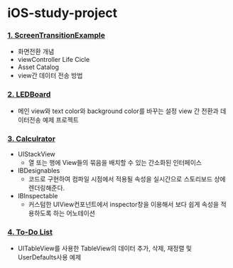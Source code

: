 # iOS-study-project

### [1. ScreenTransitionExample](https://github.com/drugsism/iOS-study-project/blob/main/ScreenTransitionExample)
- 화면전환 개념
- viewController Life Cicle
- Asset Catalog
- view간 데이터 전송 방법

### [2. LEDBoard](https://github.com/drugsism/iOS-study-project/tree/main/LEDBoard)
- 메인 view와 text color와 background color를 바꾸는 설정 view 간 전환과 데이터전송 예제 프로젝트

### [3. Calculrator](https://github.com/drugsism/iOS-study-project/blob/main/Calculator)
- UIStackView 
  - 열 또는 행에 View들의 묶음을 배치할 수 있는 간소화된 인터페이스
- IBDesignables
  - 코드로 구현하여 컴파일 시점에서 적용될 속성을 실시간으로 스토리보드 상에 렌더링해준다.
- IBInspectable
  - 커스텀한 UIView컨포넌트에서 inspector창을 이용해서 보다 쉽게 속성을 적용하도록 하는 어노테이션
### [4. To-Do List](https://github.com/drugsism/iOS-study-project/blob/main/To-Do%20List)
- UITableView를 사용한 TableView의 데이터 추가, 삭제, 재정렬 및 UserDefaults사용 예제

